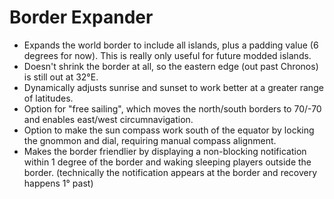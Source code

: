 # Border Expander
- Expands the world border to include all islands, plus a padding value (6 degrees for now). This is really only useful for future modded islands.
- Doesn't shrink the border at all, so the eastern edge (out past Chronos) is still out at 32°E.
- Dynamically adjusts sunrise and sunset to work better at a greater range of latitudes.
- Option for "free sailing", which moves the north/south borders to 70/-70 and enables east/west circumnavigation.
- Option to make the sun compass work south of the equator by locking the gnommon and dial, requiring manual compass alignment.
- Makes the border friendlier by displaying a non-blocking notification within 1 degree of the border and waking sleeping players outside the border. (technically the notification appears at the border and recovery happens 1° past)

